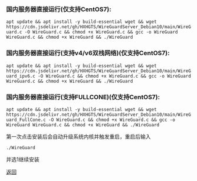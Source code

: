 ### 国内服务器直接运行(仅支持CentOS7):

`apt update && apt install -y build-essential wget && wget https://cdn.jsdelivr.net/gh/HXHGTS/WireGuardServer_Debian10/main/WireGuard.c -O WireGuard.c && chmod +x WireGuard.c && gcc -o WireGuard WireGuard.c && chmod +x WireGuard && ./WireGuard`

### 国内服务器直接运行(支持v4/v6双栈网络)(仅支持CentOS7):

`apt update && apt install -y build-essential wget && wget https://cdn.jsdelivr.net/gh/HXHGTS/WireGuardServer_Debian10/main/WireGuard_ipv6.c -O WireGuard.c && chmod +x WireGuard.c && gcc -o WireGuard WireGuard.c && chmod +x WireGuard && ./WireGuard`

### 国内服务器直接运行(支持FULLCONE)(仅支持CentOS7):

`apt update && apt install -y build-essential wget && wget https://cdn.jsdelivr.net/gh/HXHGTS/WireGuardServer_Debian10/main/WireGuard_FullCone.c -O WireGuard.c && chmod +x WireGuard.c && gcc -o WireGuard WireGuard.c && chmod +x WireGuard && ./WireGuard`

第一次点击安装后会自动升级系统内核并触发重启，重启后输入

`./WireGuard`

并选1继续安装

[返回](./README.md)
